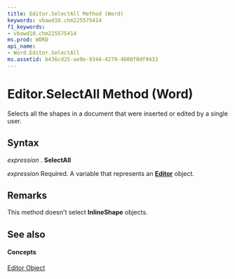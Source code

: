 ```yaml
---
title: Editor.SelectAll Method (Word)
keywords: vbawd10.chm225575414
f1_keywords:
- vbawd10.chm225575414
ms.prod: WORD
api_name:
- Word.Editor.SelectAll
ms.assetid: b436cd25-ae9e-9344-4279-4600f0df9433
---
```



# Editor.SelectAll Method (Word)

Selects all the shapes in a document that were inserted or edited by a single user.


## Syntax

 _expression_ . **SelectAll**

 _expression_ Required. A variable that represents an **[Editor](editor-object-word.md)** object.


## Remarks

This method doesn't select  **InlineShape** objects.


## See also


#### Concepts


[Editor Object](editor-object-word.md)


